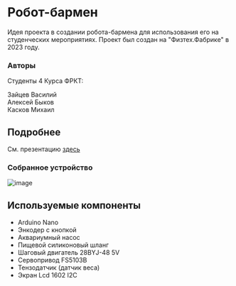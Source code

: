 # Робот-бармен

Идея проекта в создании робота-бармена для использования его на студенческих мероприятиях. 
Проект был создан на "Физтех.Фабрике" в 2023 году.

### Авторы

Студенты 4 Курса ФРКТ:

Зайцев Василий  
Алексей Быков  
Касков Михаил  

## Подробнее

См. презентацию [здесь](https://github.com/ZVasilii/MiptFabProject/blob/master/%D0%A0%D0%BE%D0%B1%D0%BE%D1%82-%D0%B1%D0%B0%D1%80%D0%BC%D0%B5%D0%BD.pptx)

### Собранное устройство

![image](https://github.com/ZVasilii/MiptFabProject/assets/27261970/65067882-94b6-4d70-963c-f28fd5b540c1)


## Используемые компоненты

* Arduino Nano
* Энкодер с кнопкой
* Аквариумный насос
* Пищевой силиконовый шланг
* Шаговый двигатель 28BYJ-48 5V
* Сервопривод FS5103B
* Тензодатчик (датчик веса)
* Экран Lcd 1602 I2C
